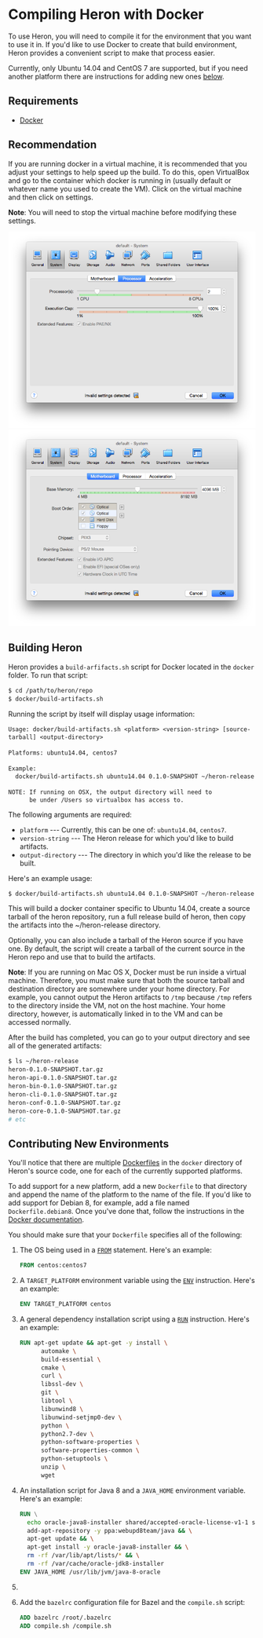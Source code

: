 # Compiling Heron with Docker

To use Heron, you will need to compile it for the environment that you
want to use it in. If you'd like to use Docker to create that build environment,
Heron provides a convenient script to make that process easier.

Currently, only Ubuntu 14.04 and CentOS 7 are supported, but if you need another
platform there are instructions for adding new ones
[below](#contributing-new-environments).

## Requirements

* [Docker](https://docs.docker.com)

## Recommendation

If you are running docker in a virtual machine, it is recommended that
you adjust your settings to help speed up the build. To do this, open
VirtualBox and go to the container which docker is running in (usually
default or whatever name you used to create the VM). Click on the
virtual machine and then click on settings.

**Note**: You will need to stop the virtual machine before modifying
these settings.

![VirtualBox Processors](img/virtual-box-processors.png)
![VirtualBox Memory](img/virtual-box-memory.png)

## Building Heron

Heron provides a `build-arfifacts.sh` script for Docker located in the
`docker` folder. To run that script:

```bash
$ cd /path/to/heron/repo
$ docker/build-artifacts.sh
```

Running the script by itself will display usage information:

```
Usage: docker/build-artifacts.sh <platform> <version-string> [source-tarball] <output-directory>

Platforms: ubuntu14.04, centos7

Example:
  docker/build-artifacts.sh ubuntu14.04 0.1.0-SNAPSHOT ~/heron-release

NOTE: If running on OSX, the output directory will need to
      be under /Users so virtualbox has access to.
```

The following arguments are required:

* `platform` --- Currently, this can be one of: `ubuntu14.04`, `centos7`.
* `version-string` --- The Heron release for which you'd like to build
  artifacts.
* `output-directory` --- The directory in which you'd like the release to be
  built.

Here's an example usage:

```bash
$ docker/build-artifacts.sh ubuntu14.04 0.1.0-SNAPSHOT ~/heron-release
```

This will build a docker container specific to Ubuntu 14.04, create a source
tarball of the heron repository, run a full release build of heron, then copy
the artifacts into the ~/heron-release directory.

Optionally, you can also include a tarball of the Heron source if you have one.
By default, the script will create a tarball of the current source in the Heron
repo and use that to build the artifacts.

**Note**: If you are running on Mac OS X, Docker must be run inside a virtual
machine. Therefore, you must make sure that both the source tarball and
destination directory are somewhere under your home directory. For example, you
cannot output the Heron artifacts to `/tmp` because `/tmp` refers to the
directory inside the VM, not on the host machine. Your home directory, however,
is automatically linked in to the VM and can be accessed normally.

After the build has completed, you can go to your output directory and see all
of the generated artifacts:

```bash
$ ls ~/heron-release
heron-0.1.0-SNAPSHOT.tar.gz
heron-api-0.1.0-SNAPSHOT.tar.gz
heron-bin-0.1.0-SNAPSHOT.tar.gz
heron-cli-0.1.0-SNAPSHOT.tar.gz
heron-conf-0.1.0-SNAPSHOT.tar.gz
heron-core-0.1.0-SNAPSHOT.tar.gz
# etc
```

## Contributing New Environments

You'll notice that there are multiple
[Dockerfiles](https://docs.docker.com/engine/reference/builder/) in the `docker`
directory of Heron's source code, one for each of the currently supported
platforms.

To add support for a new platform, add a new `Dockerfile` to that directory and
append the name of the platform to the name of the file. If you'd like to add
support for Debian 8, for example, add a file named `Dockerfile.debian8`. Once
you've done that, follow the instructions in the [Docker
documentation](https://docs.docker.com/engine/articles/dockerfile_best-practices/).

You should make sure that your `Dockerfile` specifies all of the following:

1. The OS being used in a
   [`FROM`](https://docs.docker.com/engine/reference/builder/#from) statement.
   Here's an example:

   ```dockerfile
   FROM centos:centos7
   ```
2. A `TARGET_PLATFORM` environment variable using the
   [`ENV`](https://docs.docker.com/engine/reference/builder/#env) instruction.
   Here's an example:

   ```dockerfile
   ENV TARGET_PLATFORM centos
   ```
3. A general dependency installation script using a
   [`RUN`](https://docs.docker.com/engine/reference/builder/#run) instruction.
   Here's an example:

   ```dockerfile
   RUN apt-get update && apt-get -y install \
         automake \
         build-essential \
         cmake \
         curl \
         libssl-dev \
         git \
         libtool \
         libunwind8 \
         libunwind-setjmp0-dev \
         python \
         python2.7-dev \
         python-software-properties \
         software-properties-common \
         python-setuptools \
         unzip \
         wget
   ```

4. An installation script for Java 8 and a `JAVA_HOME` environment variable.
   Here's an example:

   ```dockerfile
   RUN \
     echo oracle-java8-installer shared/accepted-oracle-license-v1-1 select true | debconf-set-selections && \
     add-apt-repository -y ppa:webupd8team/java && \
     apt-get update && \
     apt-get install -y oracle-java8-installer && \
     rm -rf /var/lib/apt/lists/* && \
     rm -rf /var/cache/oracle-jdk8-installer
   ENV JAVA_HOME /usr/lib/jvm/java-8-oracle
   ```

5. 

6. Add the `bazelrc` configuration file for Bazel and the `compile.sh` script:

   ```dockerfile
   ADD bazelrc /root/.bazelrc
   ADD compile.sh /compile.sh
   ```
